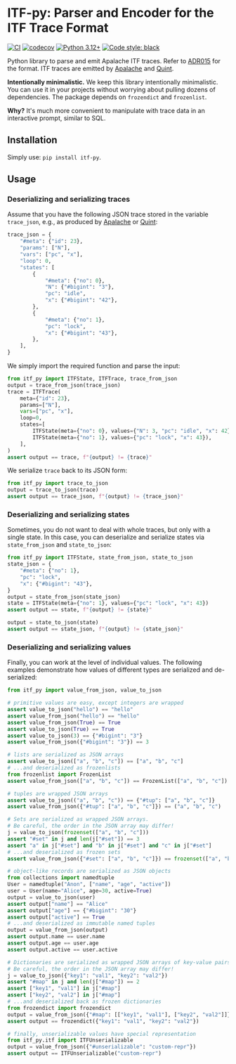 # ITF-py: Parser and Encoder for the ITF Trace Format

[![CI](https://github.com/konnov/itf-py/actions/workflows/ci.yml/badge.svg)](https://github.com/konnov/itf-py/actions/workflows/ci.yml)
[![codecov](https://codecov.io/gh/konnov/itf-py/branch/main/graph/badge.svg)](https://codecov.io/gh/konnov/itf-py)
[![Python 3.12+](https://img.shields.io/badge/python-3.12+-blue.svg)](https://www.python.org/downloads/)
[![Code style: black](https://img.shields.io/badge/code%20style-black-000000.svg)](https://github.com/psf/black)

Python library to parse and emit Apalache ITF traces. Refer to [ADR015][] for
the format. ITF traces are emitted by [Apalache][] and [Quint][].

**Intentionally minimalistic.** We keep this library intentionally minimalistic.
You can use it in your projects without worrying about pulling dozens of
dependencies. The package depends on `frozendict` and `frozenlist`.

**Why?** It's much more convenient to manipulate with trace data in an
interactive prompt, similar to SQL.

## Installation

Simply use: `pip install itf-py`.

## Usage

### Deserializing and serializing traces

Assume that you have the following JSON trace stored in the variable
`trace_json`, e.g., as produced by [Apalache][] or [Quint][]:

<!-- name: test_trace -->
```python
trace_json = {
    "#meta": {"id": 23},
    "params": ["N"],
    "vars": ["pc", "x"],
    "loop": 0,
    "states": [
        {
            "#meta": {"no": 0},
            "N": {"#bigint": "3"},
            "pc": "idle",
            "x": {"#bigint": "42"},
        },
        {
            "#meta": {"no": 1},
            "pc": "lock",
            "x": {"#bigint": "43"},
        },
    ],
}
```

We simply import the required function and parse the input:

<!-- name: test_trace -->
```python
from itf_py import ITFState, ITFTrace, trace_from_json
output = trace_from_json(trace_json)
trace = ITFTrace(
    meta={"id": 23},
    params=["N"],
    vars=["pc", "x"],
    loop=0,
    states=[
        ITFState(meta={"no": 0}, values={"N": 3, "pc": "idle", "x": 42}),
        ITFState(meta={"no": 1}, values={"pc": "lock", "x": 43}),
    ],
)
assert output == trace, f"{output} != {trace}"
```

We serialize `trace` back to its JSON form:

<!-- name: test_trace -->
```python
from itf_py import trace_to_json
output = trace_to_json(trace)
assert output == trace_json, f"{output} != {trace_json}"
```

### Deserializing and serializing states

Sometimes, you do not want to deal with whole traces, but only with a single
state. In this case, you can deserialize and serialize states via
`state_from_json` and `state_to_json`:

<!-- name: test_state -->
```python
from itf_py import ITFState, state_from_json, state_to_json
state_json = {
    "#meta": {"no": 1},
    "pc": "lock",
    "x": {"#bigint": "43"},
}
output = state_from_json(state_json)
state = ITFState(meta={"no": 1}, values={"pc": "lock", "x": 43})
assert output == state, f"{output} != {state}"

output = state_to_json(state)
assert output == state_json, f"{output} != {state_json}"
```

### Deserializing and serializing values

Finally, you can work at the level of individual values. The following examples
demonstrate how values of different types are serialized and de-serialized:

<!-- name: test_values -->
```python
from itf_py import value_from_json, value_to_json

# primitive values are easy, except integers are wrapped
assert value_to_json("hello") == "hello"
assert value_from_json("hello") == "hello"
assert value_from_json(True) == True
assert value_to_json(True) == True
assert value_to_json(3) == {"#bigint": "3"}
assert value_from_json({"#bigint": "3"}) == 3

# lists are serialized as JSON arrays
assert value_to_json(["a", "b", "c"]) == ["a", "b", "c"]
# ...and deserialized as frozenlists
from frozenlist import FrozenList
assert value_from_json(["a", "b", "c"]) == FrozenList(["a", "b", "c"])

# tuples are wrapped JSON arrays
assert value_to_json(("a", "b", "c")) == {"#tup": ["a", "b", "c"]}
assert value_from_json({"#tup": ["a", "b", "c"]}) == ("a", "b", "c")

# Sets are serialized as wrapped JSON arrays.
# Be careful, the order in the JSON array may differ!
j = value_to_json(frozenset(["a", "b", "c"]))
assert "#set" in j and len(j["#set"]) == 3
assert "a" in j["#set"] and "b" in j["#set"] and "c" in j["#set"]
# ...and deserialized as frozen sets
assert value_from_json({"#set": ["a", "b", "c"]}) == frozenset(["a", "b", "c"])

# object-like records are serialized as JSON objects
from collections import namedtuple
User = namedtuple("Anon", ["name", "age", "active"])
user = User(name="Alice", age=30, active=True)
output = value_to_json(user)
assert output["name"] == "Alice"
assert output["age"] == {"#bigint": "30"}
assert output["active"] == True
# ...and deserialized as immutable named tuples
output = value_from_json(output)
assert output.name == user.name
assert output.age == user.age
assert output.active == user.active

# Dictionaries are serialized as wrapped JSON arrays of key-value pairs.
# Be careful, the order in the JSON array may differ!
j = value_to_json({"key1": "val1", "key2": "val2"})
assert "#map" in j and len(j["#map"]) == 2
assert ["key1", "val1"] in j["#map"]
assert ["key2", "val2"] in j["#map"]
# ...and deserialized back as frozen dictionaries
from frozendict import frozendict
output = value_from_json({"#map": [["key1", "val1"], ["key2", "val2"]]})
assert output == frozendict({"key1": "val1", "key2": "val2"})

# finally, unserializable values have special representation
from itf_py.itf import ITFUnserializable
output = value_from_json({"#unserializable": "custom-repr"})
assert output == ITFUnserializable("custom-repr")
```


[ADR015]: https://apalache-mc.org/docs/adr/015adr-trace.html
[Apalache]: https://github.com/apalache-mc/apalache
[Quint]: https://github.com/informalsystems/quint
